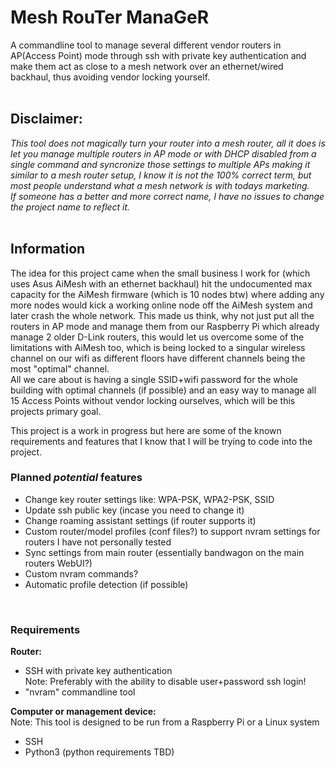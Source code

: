# Mesh RouTer ManaGeR
A commandline tool to manage several different vendor routers in AP(Access Point) mode through ssh with private key authentication and make them act as close to a mesh network over an ethernet/wired backhaul, thus avoiding vendor locking yourself.
<br>
<br>

## Disclaimer:
*This tool does not magically turn your router into a mesh router, all it does is let you manage multiple routers in AP mode or with DHCP disabled from a single command and syncronize those settings to multiple APs making it similar to a mesh router setup, I know it is not the 100% correct term, but most people understand what a mesh network is with todays marketing. <br>
If someone has a better and more correct name, I have no issues to change the project name to reflect it.*
<br>
<br>

## Information
The idea for this project came when the small business I work for (which uses Asus AiMesh with an ethernet backhaul) hit the undocumented max capacity for the AiMesh firmware (which is 10 nodes btw) where adding any more nodes would kick a working online node off the AiMesh system and later crash the whole network.
This made us think, why not just put all the routers in AP mode and manage them from our Raspberry Pi which already manage 2 older D-Link routers, this would let us overcome some of the limitations with AiMesh too, which is being locked to a singular wireless channel on our wifi as different floors have different channels being the most "optimal" channel.<br>
All we care about is having a single SSID+wifi password for the whole building with optimal channels (if possible) and an easy way to manage all 15 Access Points without vendor locking ourselves, which will be this projects primary goal.

This project is a work in progress but here are some of the known requirements and features that I know that I will be trying to code into the project.
<br>

### Planned *potential* features
* Change key router settings like: WPA-PSK, WPA2-PSK, SSID
* Update ssh public key (incase you need to change it)
* Change roaming assistant settings (if router supports it)
* Custom router/model profiles (conf files?) to support nvram settings for routers I have not personally tested
* Sync settings from main router (essentially bandwagon on the main routers WebUI?)
* Custom nvram commands?
* Automatic profile detection (if possible)
<br>

### Requirements
__Router:__
* SSH with private key authentication <br>
Note: Preferably with the ability to disable user+password ssh login!
* "nvram" commandline tool

__Computer or management device:__ <br>
Note: This tool is designed to be run from a Raspberry Pi or a Linux system
* SSH
* Python3 (python requirements TBD)